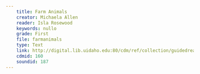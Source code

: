 ```yaml
---
    title: Farm Animals
    creator: Michaela Allen
    reader: Isla Rosewood
    keywords: nullo
    grade: First
    file: farmanimals
    type: Text
    link: http://digital.lib.uidaho.edu:80/cdm/ref/collection/guidedread/id/160
    cdmid: 160
    soundid: 187
---
```

